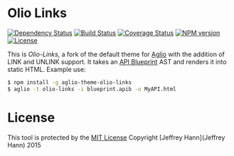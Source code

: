 # Olio Links 

[![Dependency Status](https://david-dm.org/obihann/olio-links.svg)](https://david-dm.org/obihann/olio-links)
[![Build Status](http://img.shields.io/travis/obihann/olio-links.svg)](https://travis-ci.org/obihann/olio-links) 
[![Coverage Status](https://coveralls.io/repos/obihann/olio-links/badge.svg?branch=master&service=github)](https://coveralls.io/github/obihann/olio-links?branch=master)
[![NPM version](http://img.shields.io/npm/v/aglio-theme-olio-links.svg)](https://www.npmjs.org/package/aglio-theme-olio-links) 
[![License](http://img.shields.io/npm/l/aglio-theme-olio-links.svg)](https://www.npmjs.org/package/aglio-theme-olio-links)

This is *Olio-Links*, a fork of the default theme for [Aglio](https://github.com/danielgtaylor/aglio) with the addition of LINK and UNLINK support. It takes an [API Blueprint](http://apiblueprint.org/) AST and renders it into static HTML. Example use:

```bash
$ npm install -g aglio-theme-olio-links
$ aglio -t olio-links -i blueprint.apib -o MyAPI.html
```

License
=======
This tool is protected by the [MIT License](http://obihann.mit-license.org/)
Copyright [Jeffrey Hann](Jeffrey Hann) 2015
